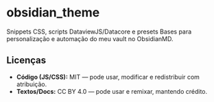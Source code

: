 # obsidian_theme
Snippets CSS, scripts DataviewJS/Datacore e presets Bases para personalização e automação do meu vault no ObsidianMD.


## Licenças
- **Código (JS/CSS):** MIT — pode usar, modificar e redistribuir com atribuição.
- **Textos/Docs:** CC BY 4.0 — pode usar e remixar, mantendo crédito.
